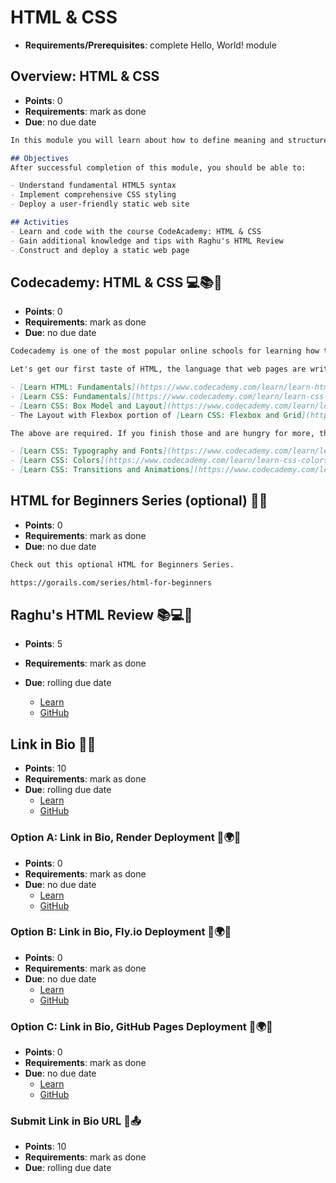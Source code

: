 # HTML & CSS
- **Requirements/Prerequisites**: complete Hello, World! module

## Overview: HTML & CSS
- **Points**: 0
- **Requirements**: mark as done
- **Due**: no due date
```md
In this module you will learn about how to define meaning and structure of web content using HTML (HyperText Markup Language) and  CSS (Cascading Style Sheet).  HTML defines the basic look of a web page, and CSS provides more detail to the HTML.

## Objectives
After successful completion of this module, you should be able to:

- Understand fundamental HTML5 syntax
- Implement comprehensive CSS styling
- Deploy a user-friendly static web site

## Activities
- Learn and code with the course CodeAcademy: HTML & CSS
- Gain additional knowledge and tips with Raghu's HTML Review
- Construct and deploy a static web page
```

## Codecademy: HTML & CSS 💻📚🎨
- **Points**: 0
- **Requirements**: mark as done
- **Due**: no due date
```md
Codecademy is one of the most popular online schools for learning how to program in various languages.

Let's get our first taste of HTML, the language that web pages are written in, by completing the following free courses on Codecademy:

- [Learn HTML: Fundamentals](https://www.codecademy.com/learn/learn-html-fundamentals)
- [Learn CSS: Fundamentals](https://www.codecademy.com/learn/learn-css-introduction)
- [Learn CSS: Box Model and Layout](https://www.codecademy.com/learn/learn-css-box-model-and-layout)
- The Layout with Flexbox portion of [Learn CSS: Flexbox and Grid](https://www.codecademy.com/learn/learn-css-flexbox-and-grid). (The Grid portion is not required.)

The above are required. If you finish those and are hungry for more, the following are optional:

- [Learn CSS: Typography and Fonts](https://www.codecademy.com/learn/learn-css-typography-and-fonts)
- [Learn CSS: Colors](https://www.codecademy.com/learn/learn-css-colors)
- [Learn CSS: Transitions and Animations](https://www.codecademy.com/learn/learn-css-transitions-and-animations)
```

## HTML for Beginners Series (optional) 🧑‍💻
- **Points**: 0
- **Requirements**: mark as done
- **Due**: no due date
```md
Check out this optional HTML for Beginners Series.

https://gorails.com/series/html-for-beginners
```

## Raghu's HTML Review 📚💻🧐
- **Points**: 5
- **Requirements**: mark as done
- **Due**: rolling due date

  - [Learn](https://learn.firstdraft.com/lessons/94)
  - [GitHub](https://github.com/appdev-lessons/html-review)

## Link in Bio 🔗📃
- **Points**: 10
- **Requirements**: mark as done
- **Due**: rolling due date
  - [Learn](https://learn.firstdraft.com/lessons/109)
  - [GitHub](https://github.com/appdev-lessons/linkinbio)

### Option A: Link in Bio, Render Deployment 🚀🌍👋
- **Points**: 0
- **Requirements**: mark as done
- **Due**: no due date
  - [Learn](https://learn.firstdraft.com/lessons/114)
  - [GitHub](https://github.com/appdev-lessons/deploying-to-render)

### Option B: Link in Bio, Fly.io Deployment 🚀🌍👋
- **Points**: 0
- **Requirements**: mark as done
- **Due**: no due date
  - [Learn](https://learn.firstdraft.com/lessons/107)
  - [GitHub](https://github.com/appdev-lessons/deploying-to-fly)

### Option C: Link in Bio, GitHub Pages Deployment 🚀🌍👋
- **Points**: 0
- **Requirements**: mark as done
- **Due**: no due date
  - [Learn](https://learn.firstdraft.com/lessons/108)
  - [GitHub](https://github.com/appdev-lessons/deploying-static-to-github-pages)

### Submit Link in Bio URL 🔗📤
- **Points**: 10
- **Requirements**: mark as done
- **Due**: rolling due date
